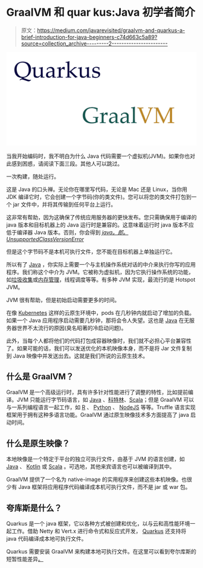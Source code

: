 # GraalVM 和 quar kus:Java 初学者简介

> 原文：<https://medium.com/javarevisited/graalvm-and-quarkus-a-brief-introduction-for-java-beginners-c74d663c5a89?source=collection_archive---------2----------------------->

![](img/4f93497b37acf6240774efb07577c153.png)

当我开始编码时，我不明白为什么 Java 代码需要一个虚拟机(JVM)。如果你也对此感到困惑，请阅读下面三段。其他人可以跳过。

一次构建，随处运行。

这是 Java 的口头禅。无论你在哪里写代码，无论是 Mac 还是 Linux，当你用 JDK 编译它时，它会创建一个字节码(你的类文件)。您可以将您的类文件打包到一个 jar 文件中，并将其传输到任何平台上运行。

这非常有帮助，因为这确保了传统应用服务器的更快发布。您只需确保用于编译的 java 版本和目标机器上的 Java 运行时是兼容的。这意味着运行时 java 版本不应低于编译器 Java 版本。否则，你会得到 [*java。郎。UnsupportedClassVersionError*](http://javarevisited.blogspot.com/2015/05/fixing-unsupported-majorminor-version.html#axzz54cnqJy3L)

但是这个字节码不是本机可执行文件，您不能在目标机器上单独运行它。

所以有了 [Java](/javarevisited/10-best-spring-framework-books-for-java-developers-360284c37036) ，你实际上需要一个与主机操作系统对话的中介来执行你写的应用程序。我们称这个中介为 JVM。它被称为虚拟机，因为它执行操作系统的功能，如[垃圾收集](https://javarevisited.blogspot.com/2011/04/garbage-collection-in-java.html#axzz4zt6jlTWS)或[内存管理](https://javarevisited.blogspot.com/2019/04/top-5-courses-to-learn-jvm-internals.html)，线程调度等等。有多种 JVM 实现，最流行的是 Hotspot JVM。

JVM 很有帮助，但是初始启动需要更多的时间。

在像 [Kubernetes](/javarevisited/7-free-online-courses-to-learn-kubernetes-in-2020-3b8a68ec7abc) 这样的云原生环境中，pods 在几秒钟内就启动了增加的负载。如果一个 Java 应用程序启动需要几秒钟，那将会令人失望。这也是 [Java](/javarevisited/top-10-frameworks-full-stack-java-developers-can-learn-in-2020-5995021401e5) 在无服务器世界不太流行的原因(臭名昭著的冷启动问题)。

此外，当每个人都将他们的代码打包成容器映像时，我们就不必担心平台兼容性了。如果可能的话，我们可以发送优化的本机映像本身，而不是将 Jar 文件复制到 Java 映像中并发送出去。这就是我们所说的云原生技术。

## 什么是 GraalVM？

GraalVM 是一个高级运行时，具有许多针对性能进行了调整的特性，比如提前编译。JVM 只能运行字节码语言，如 [Java](https://javarevisited.blogspot.com/2018/07/10-reasons-to-learn-java-programming.html) 、[科特林](/javarevisited/top-5-courses-to-learn-kotlin-in-2020-dfc3fa7706d8?source=---------16------------------)、[Scala](/javarevisited/5-best-scala-and-functional-programming-books-to-learn-in-2021-97ec9e56f2bd)；但是 GraalVM 可以与一系列编程语言一起工作，如 [R](/javarevisited/10-best-r-programming-courses-for-data-science-and-statistics-8f84ebec4974) 、 [Python](/javarevisited/10-free-python-tutorials-and-courses-from-google-microsoft-and-coursera-for-beginners-96b9ad20b4e6) 、 [NodeJS](/javarevisited/top-10-online-courses-to-learn-node-js-in-depth-8ef0e31ca139) 等等。Truffle 语言实现框架用于拥有这种多语言功能。GraalVM 通过原生映像技术多方面提高了 java 启动时间。

## 什么是原生映像？

本地映像是一个特定于平台的独立可执行文件，由基于 JVM 的语言创建，如 [Java](https://javarevisited.blogspot.com/2018/07/top-5-websites-to-learn-coding-in-java.html) 、 [Kotlin](/javarevisited/7-free-courses-to-learn-kotlin-in-2020-327c3872c1e1?source=collection_home---4------2-----------------------) 或 [Scala](/javarevisited/why-java-developer-should-learn-scala-programming-in-2020-3ca01a47eb0d) 。可选地，其他来宾语言也可以被编译到其中。

GraalVM 提供了一个名为 native-image 的实用程序来创建这些本机映像。也很少有 Java 框架将应用程序代码编译成本机可执行文件，而不是 jar 或 war 包。

## 夸库斯是什么？

Quarkus 是一个 java 框架，它以各种方式被创建和优化，以与云和高性能环境一起工作。借助 Netty 和 Vert.x 进行命令式和反应式开发， [Quarkus](https://javarevisited.blogspot.com/2020/09/top-5-courses-to-learn-dropwizard-Micronaut-Quarkus-Java-Microservices.html#axzz6iNNhKZui) 还支持将 java 代码编译成本地可执行文件。

Quarkus 需要安装 GraalVM 来构建本地可执行文件。在这里可以看到夸尔库斯的短暂性能差异[。](https://www.redhat.com/en/resources/quarkus-infographic-supersonic-subatomic-java)